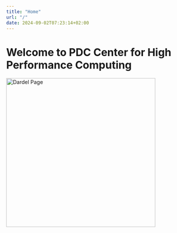 ```yaml
---
title: "Home"
url: "/"
date: 2024-09-02T07:23:14+02:00
---
```


# Welcome to PDC Center for High Performance Computing

<img src="/images/dardel_supercomputer.png" alt="Dardel Page" style="height: 400px; width: auto;">
